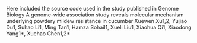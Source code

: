 Here included the source code used in the study published in Genome Biology A genome-wide association study reveals molecular mechanism underlying powdery mildew resistance in cucumber Xuewen Xu1,2, Yujiao Du1, Suhao Li1, Ming Tan1, Hamza Sohail1, Xueli Liu1, Xiaohua Qi1, Xiaodong Yang1*, Xuehao Chen1,2*
